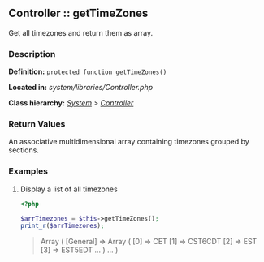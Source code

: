 
Controller :: getTimeZones
-------------------------------------------

Get all timezones and return them as array.


### Description ###

**Definition:** `protected function getTimeZones()`

**Located in:** *system/libraries/Controller.php*

**Class hierarchy:** *[System](../System.php) > [Controller](../Controller.php)*


### Return Values ###

An associative multidimensional array containing timezones grouped by sections.


### Examples ###

1. Display a list of all timezones

	```php
	<?php

	$arrTimezones = $this->getTimeZones();
	print_r($arrTimezones);
	```
	> Array ( [General] => Array ( [0] => CET [1] => CST6CDT [2] => EST [3] => EST5EDT ... ) ... )
